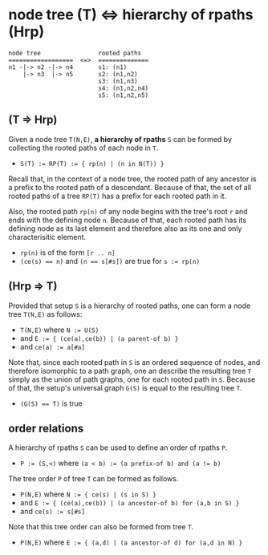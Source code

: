 
<!-- ======================================================================= -->
# node tree (T) <=> hierarchy of rpaths (Hrp)

```
node tree                rooted paths
==================  <=>  ==============
n1 -|-> n2 -|-> n4       s1: (n1)
    |-> n3  |-> n5       s2: (n1,n2)
                         s3: (n1,n3)
                         s4: (n1,n2,n4)
                         s5: (n1,n2,n5)
```

<!-- ======================================================================= -->
## (T => Hrp)

Given a node tree `T(N,E)`, **a hierarchy of rpaths** `S` can be formed by
collecting the rooted paths of each node in `T`.

* `S(T) := RP(T) := { rp(n) | (n in N(T)) }`

Recall that, in the context of a node tree, the rooted path of any ancestor is
a prefix to the rooted path of a descendant. Because of that, the set of all
rooted paths of a tree `RP(T)` has a prefix for each rooted path in it.

Also, the rooted path `rp(n)` of any node begins with the tree's root `r` and
ends with the defining node `n`. Because of that, each rooted path has its
defining node as its last element and therefore also as its one and only
characterisitic element.

* `rp(n)` is of the form `[r .. n]`
* `(ce(s) == n)` and `(n == s[#s])` are true for `s := rp(n)`

<!-- ======================================================================= -->
## (Hrp => T)

Provided that setup `S` is a hierarchy of rooted paths,
one can form a node tree `T(N,E)` as follows:

* `T(N,E)` where `N := U(S)`
* and `E := { (ce(a),ce(b)) | (a parent-of b) }`
* and `ce(a) := a[#a]`

Note that, since each rooted path in `S` is an ordered sequence of nodes, and
therefore isomorphic to a path graph, one an describe the resulting tree `T`
simply as the union of path graphs, one for each rooted path in `S`. Because
of that, the setup's universal graph `G(S)` is equal to the resulting tree `T`.

* `(G(S) == T)` is true

<!-- ======================================================================= -->
## order relations

A hierarchy of rpaths `S` can be used to define an order of rpaths `P`.

* `P := (S,<)` where `(a < b) := (a prefix-of b) and (a != b)`

The tree order `P` of tree `T` can be formed as follows.

* `P(N,E)` where `N := { ce(s) | (s in S) }`
* and `E := { (ce(a),ce(b)) | (a ancestor-of b) for (a,b in S) }`
* and `ce(s) := s[#s]`

Note that this tree order can also be formed from tree `T`.

* `P(N,E)` where `E := { (a,d) | (a ancestor-of d) for (a,d in N) }`
